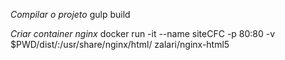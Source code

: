 
*Compilar o projeto*
gulp build

*Criar container nginx*
docker run -it --name siteCFC -p 80:80 -v $PWD/dist/:/usr/share/nginx/html/ zalari/nginx-html5


